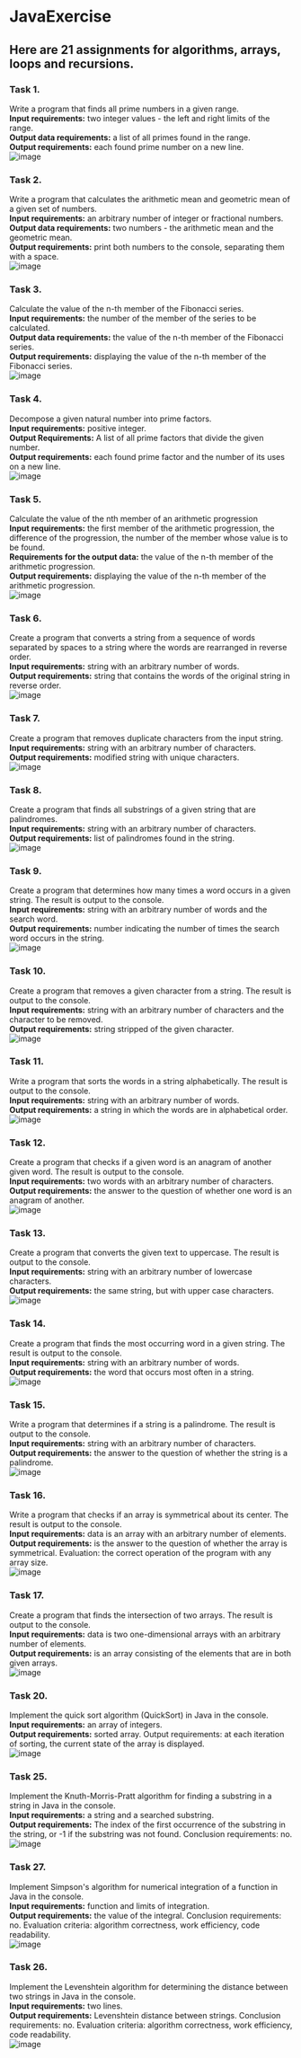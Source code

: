 # JavaExercise
## Here are 21 assignments for algorithms, arrays, loops and recursions.
### Task 1.</br>
Write a program that finds all prime numbers in a given range.</br>
<b>Input requirements:</b> two integer values - the left and right limits of the range. </br>
<b>Output data requirements:</b> a list of all primes found in the range. </br>
<b>Output requirements:</b> each found prime number on a new line.</br>
![image](https://user-images.githubusercontent.com/88589361/234223009-ecbcd5f3-d501-4255-8752-07e5de9fc7b3.png)

### Task 2.</br>
Write a program that calculates the arithmetic mean and geometric mean of a given set of numbers.</br>
<b>Input requirements:</b> an arbitrary number of integer or fractional numbers. </br>
<b>Output data requirements:</b> two numbers - the arithmetic mean and the geometric mean.</br>
<b>Output requirements:</b> print both numbers to the console, separating them with a space.</br>
![image](https://user-images.githubusercontent.com/88589361/234230845-24eff9cf-ee31-4c90-983d-c721915e34ff.png)

### Task 3.</br>
Calculate the value of the n-th member of the Fibonacci series.</br>
<b>Input requirements:</b> the number of the member of the series to be calculated.</br>
<b>Output data requirements:</b> the value of the n-th member of the Fibonacci series.</br>
<b>Output requirements:</b> displaying the value of the n-th member of the Fibonacci series.</br>
![image](https://user-images.githubusercontent.com/88589361/234231547-f927829f-1484-46d5-9011-62c2a52bb757.png)

### Task 4.</br>
Decompose a given natural number into prime factors.</br>
<b>Input requirements:</b> positive integer.</br>
<b>Output Requirements:</b> A list of all prime factors that divide the given number.</br>
<b>Output requirements:</b> each found prime factor and the number of its uses on a new line.</br>
![image](https://user-images.githubusercontent.com/88589361/234232033-3e92a6d2-aedf-4436-b7fc-fb2708c8e283.png)

### Task 5.</br>
Calculate the value of the nth member of an arithmetic progression</br>
<b>Input requirements:</b> the first member of the arithmetic progression, the difference of the progression, the number of the member whose value is to be found.</br>
<b>Requirements for the output data:</b> the value of the n-th member of the arithmetic progression.</br>
<b>Output requirements:</b> displaying the value of the n-th member of the arithmetic progression.</br>
![image](https://user-images.githubusercontent.com/88589361/234232224-f290a542-006c-4bba-9912-df052542abd5.png)

### Task 6.</br>
Create a program that converts a string from a sequence of words separated by spaces to a string where the words are rearranged in reverse order.</br>
<b>Input requirements:</b> string with an arbitrary number of words. </br>
<b>Output requirements:</b> string that contains the words of the original string in reverse order.</br>
![image](https://user-images.githubusercontent.com/88589361/234232683-cfc984d4-030e-4d0b-bbcd-56c711e76f1a.png)

### Task 7.</br>
Create a program that removes duplicate characters from the input string.</br>
<b>Input requirements:</b> string with an arbitrary number of characters. </br>
<b>Output requirements:</b> modified string with unique characters.</br>
![image](https://user-images.githubusercontent.com/88589361/234234712-1994053d-0c8e-43b7-8d3f-d144e4d4d851.png)

### Task 8.</br>
Create a program that finds all substrings of a given string that are palindromes.</br>
<b>Input requirements:</b> string with an arbitrary number of characters. </br>
<b>Output requirements:</b> list of palindromes found in the string.</br>
![image](https://user-images.githubusercontent.com/88589361/234234876-1a056bb2-1d57-4d33-a62e-5813d08041ba.png)

### Task 9.</br>
Create a program that determines how many times a word occurs in a given string. The result is output to the console. </br>
<b>Input requirements:</b> string with an arbitrary number of words and the search word.</br>
<b>Output requirements:</b> number indicating the number of times the search word occurs in the string.</br>
![image](https://user-images.githubusercontent.com/88589361/234235086-0a496f36-d0cd-45fe-8993-741d2b488db3.png)


### Task 10.</br>
Create a program that removes a given character from a string. The result is output to the console. </br>
<b>Input requirements:</b> string with an arbitrary number of characters and the character to be removed.</br>
<b>Output requirements:</b> string stripped of the given character.</br>
![image](https://user-images.githubusercontent.com/88589361/234235190-c5708ede-a29c-4dcb-9f8f-2fe7b141387c.png)


### Task 11.</br>
Write a program that sorts the words in a string alphabetically. The result is output to the console. </br>
<b>Input requirements:</b> string with an arbitrary number of words.</br>
<b>Output requirements:</b>  a string in which the words are in alphabetical order.</br>
![image](https://user-images.githubusercontent.com/88589361/234235995-48e66672-e5d0-4fb9-bcb3-d2ca54d9f252.png)


### Task 12.</br>
Create a program that checks if a given word is an anagram of another given word. The result is output to the console. </br>
<b>Input requirements:</b> two words with an arbitrary number of characters.</br>
<b>Output requirements:</b>  the answer to the question of whether one word is an anagram of another.</br>
![image](https://user-images.githubusercontent.com/88589361/234236094-389cdf90-4b8d-49a2-95f3-0472625e452a.png)


### Task 13.</br>
Create a program that converts the given text to uppercase. The result is output to the console. </br>
<b>Input requirements:</b> string with an arbitrary number of lowercase characters.</br>
<b>Output requirements:</b>  the same string, but with upper case characters.</br>
![image](https://user-images.githubusercontent.com/88589361/234236129-8b71bd2d-ea56-40f1-99c5-51ea0b0d129f.png)

### Task 14.</br>
Create a program that finds the most occurring word in a given string. The result is output to the console. </br>
<b>Input requirements:</b> string with an arbitrary number of words.</br>
<b>Output requirements:</b>  the word that occurs most often in a string.</br>
![image](https://user-images.githubusercontent.com/88589361/234236421-c7e0139f-dbbc-4da2-84fa-c51abcbd6329.png)

### Task 15.</br>
Write a program that determines if a string is a palindrome. The result is output to the console. </br>
<b>Input requirements:</b> string with an arbitrary number of characters. </br>
<b>Output requirements:</b>  the answer to the question of whether the string is a palindrome.</br>
![image](https://user-images.githubusercontent.com/88589361/234236497-62e0e868-fd25-44a5-adba-e8eaa7fe22e1.png)

### Task 16.</br>
Write a program that checks if an array is symmetrical about its center. The result is output to the console. </br>
<b>Input requirements:</b> data is an array with an arbitrary number of elements.</br>
<b>Output requirements:</b> is the answer to the question of whether the array is symmetrical. Evaluation: the correct operation of the program with any array size.</br>
![image](https://user-images.githubusercontent.com/88589361/234238301-c9b2f1a5-ff1e-496e-b36d-2a55aa0bcd03.png)


### Task 17.</br>
Create a program that finds the intersection of two arrays. The result is output to the console. </br>
<b>Input requirements:</b> data is two one-dimensional arrays with an arbitrary number of elements. </br>
<b>Output requirements:</b> is an array consisting of the elements that are in both given arrays.</br>
![image](https://user-images.githubusercontent.com/88589361/234238507-2923835c-f9ce-4cb2-812c-98228e851e74.png)


### Task 20.</br>
Implement the quick sort algorithm (QuickSort) in Java in the console. </br>
<b>Input requirements:</b> an array of integers. </br>
<b>Output requirements:</b> sorted array. Output requirements: at each iteration of sorting, the current state of the array is displayed.</br>
![image](https://user-images.githubusercontent.com/88589361/234242065-d562c6c9-4fd3-4f9f-816c-636e8707458a.png)


### Task 25.</br>
Implement the Knuth-Morris-Pratt algorithm for finding a substring in a string in Java in the console. </br>
<b>Input requirements:</b> a string and a searched substring. </br>
<b>Output requirements:</b> The index of the first occurrence of the substring in the string, or -1 if the substring was not found. Conclusion requirements: no.</br>
![image](https://user-images.githubusercontent.com/88589361/234242323-60e3ead8-6e49-48d2-98fa-eb9bece9602e.png)

### Task 27.</br>
Implement Simpson's algorithm for numerical integration of a function in Java in the console. </br>
<b>Input requirements:</b> function and limits of integration. </br>
<b>Output requirements:</b> the value of the integral. Conclusion requirements: no. Evaluation criteria: algorithm correctness, work efficiency, code readability.</br>
![image](https://user-images.githubusercontent.com/88589361/234243272-39028c87-4a54-436e-a833-d85e19751cea.png)


### Task 26.</br>
Implement the Levenshtein algorithm for determining the distance between two strings in Java in the console. </br>
<b>Input requirements:</b> two lines. </br>
<b>Output requirements:</b> Levenshtein distance between strings. Conclusion requirements: no. Evaluation criteria: algorithm correctness, work efficiency, code readability.</br>
![image](https://user-images.githubusercontent.com/88589361/234244042-7cf54096-2e8e-4748-a3cd-36d54f459711.png)


